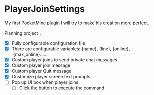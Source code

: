 # PlayerJoinSettings
My first PocketMine plugin
I will try to make his creation more perfect.

Planning project：
  - [x] Fully configurable configuration file
  - [x] There are configurable variables: {name}, {line}, {online},
 {max_online}......
  - [x]	Custom player joins to send private chat messages
  - [x]	Custom player join message
  - [x]	Custom player Quit message
  - [x]	Customize player screen text prompts
  - [ ]	Pop up UI box when player joins
    - [ ] Click the button to execute the command
